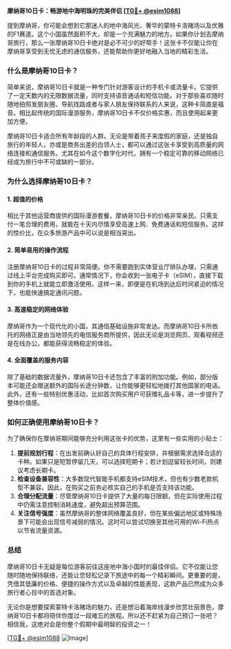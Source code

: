 **摩纳哥10日卡：畅游地中海明珠的完美伴侣 [[TG💪+ @esim1088](https://t.me/s/esim1088)]**

提到摩纳哥，你可能会想到它那迷人的地中海风光、奢华的蒙特卡洛赌场以及优雅的F1赛道。这个小国虽然面积不大，却是一个充满魅力的地方。如果你计划去摩纳哥旅行，那么一张摩纳哥10日卡绝对是必不可少的好帮手！这张卡不仅能让你在摩纳哥享受到无忧无虑的通信服务，还能帮助你更好地融入当地的精彩生活。

### **什么是摩纳哥10日卡？**

简单来说，摩纳哥10日卡就是一种专门针对游客设计的手机卡或流量卡。它提供了一定天数内的无限数据流量，同时支持语音通话和短信功能。对于那些喜欢随时随地拍照发朋友圈、导航找路或者与家人朋友保持联系的人来说，这种卡简直是福音。相比起传统的国际漫游服务，摩纳哥10日卡不仅价格实惠，而且使用起来更加方便。

摩纳哥10日卡适合所有年龄段的人群。无论是带着孩子来度假的家庭，还是独自旅行的年轻人，亦或是商务出差的白领人士，都可以通过这张卡享受到高质量的网络连接和通信服务。尤其在如今这个数字化时代，拥有一个稳定可靠的移动网络已经成为旅行中不可或缺的一部分。

### **为什么选择摩纳哥10日卡？**

#### **1. 超值的价格**
相比于其他运营商提供的国际漫游套餐，摩纳哥10日卡的价格非常亲民。只需支付一笔合理的费用，就能在十天内尽情享受高速上网、免费通话和短信服务。这样的性价比，在众多旅游产品中可以说是相当突出。

#### **2. 简单易用的操作流程**
注册摩纳哥10日卡的过程非常简便。你不需要跑到实体营业厅排队办理，只需通过线上平台完成购买即可。通常情况下，你会收到一张电子卡（eSIM），直接下载到你的手机上就能立即激活使用。这样一来，即便是在机场到达后时间紧迫的情况下，也能快速搞定通讯问题。

#### **3. 高速稳定的网络体验**
摩纳哥作为一个现代化的小国，其通信基础设施非常发达。而摩纳哥10日卡所依托的网络正是由当地领先的电信服务商所提供，因此无论是浏览网页、观看视频还是在线办公，都能获得流畅稳定的体验。

#### **4. 全面覆盖的服务内容**
除了基础的数据流量外，摩纳哥10日卡还包含了丰富的附加功能。例如，部分版本可能还会赠送额外的国际长途分钟数，让你能够更轻松地拨打其他国家的电话。此外，还有一些特别优惠活动，比如首次购买用户可获赠礼品卡等，进一步提升了整体价值感。

### **如何正确使用摩纳哥10日卡？**

为了确保你在摩纳哥期间能够充分利用这张卡的优势，这里有一些实用的小贴士：

1. **提前规划行程**：在出发前确认好自己的具体行程安排，并根据需求选择合适的卡种。如果只是短暂停留几天，可以选择短期卡；若计划逗留较长时间，则建议考虑长期卡。
2. **检查设备兼容性**：大多数现代智能手机都支持eSIM技术，但也有少数老款机型不兼容。因此，在购买之前务必核实自己的手机是否支持该功能。
3. **合理分配流量**：尽管摩纳哥10日卡提供了大量的每日限额，但在实际使用过程中仍需注意控制消耗速度，避免超出预算范围。
4. **关注信号强度**：虽然摩纳哥的整体网络覆盖良好，但在某些偏远地区或特殊场景下可能会出现信号减弱的情况。这时可以尝试切换至其他可用的Wi-Fi热点以节省流量资源。

### **总结**

摩纳哥10日卡无疑是每位游客前往这座地中海小国时的最佳伴侣。它不仅能让您随时随地保持联络，还能让您轻松记录下旅途中的每一个精彩瞬间。更重要的是，凭借其低廉的价格、便捷的操作方式以及卓越的性能表现，这款产品已然成为众多旅行者心目中的首选对象。

无论你是想要探索蒙特卡洛赌场的魅力，还是想沿着海岸线漫步欣赏壮丽景色，摩纳哥10日卡都将陪伴你度过一段难忘的旅程。所以还不赶紧为自己预订一张吧？相信我，这绝对会是你整个假期中最明智的投资之一！

[[TG💪+ @esim1088](https://t.me/s/esim1088) ![Image](https://i.postimg.cc/4NQfJmqS/Snipaste-2025-05-13-00-14-12.png)]